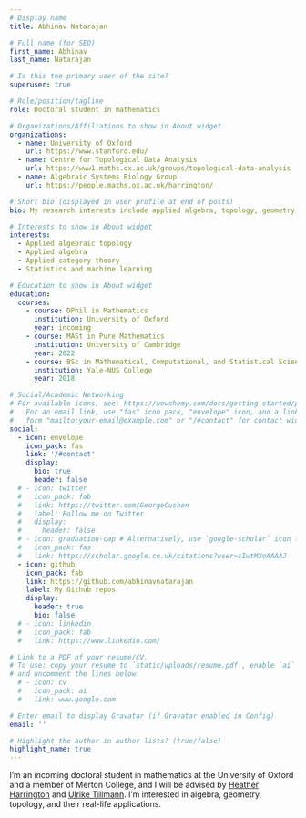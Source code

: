```yaml
---
# Display name
title: Abhinav Natarajan

# Full name (for SEO)
first_name: Abhinav
last_name: Natarajan

# Is this the primary user of the site?
superuser: true

# Role/position/tagline
role: Doctoral student in mathematics

# Organizations/Affiliations to show in About widget
organizations:
  - name: University of Oxford
    url: https://www.stanford.edu/
  - name: Centre for Topological Data Analysis
    url: https://www1.maths.ox.ac.uk/groups/topological-data-analysis
  - name: Algebraic Systems Biology Group
    url: https://people.maths.ox.ac.uk/harrington/

# Short bio (displayed in user profile at end of posts)
bio: My research interests include applied algebra, topology, geometry, and their applications to data science. 

# Interests to show in About widget
interests:
  - Applied algebraic topology
  - Applied algebra
  - Applied category theory
  - Statistics and machine learning

# Education to show in About widget
education:
  courses:
    - course: DPhil in Mathematics
      institution: University of Oxford
      year: incoming
    - course: MASt in Pure Mathematics
      institution: University of Cambridge
      year: 2022
    - course: BSc in Mathematical, Computational, and Statistical Sciences
      institution: Yale-NUS College
      year: 2018

# Social/Academic Networking
# For available icons, see: https://wowchemy.com/docs/getting-started/page-builder/#icons
#   For an email link, use "fas" icon pack, "envelope" icon, and a link in the
#   form "mailto:your-email@example.com" or "/#contact" for contact widget.
social:
  - icon: envelope
    icon_pack: fas
    link: '/#contact'
    display:
      bio: true
      header: false
  # - icon: twitter
  #   icon_pack: fab
  #   link: https://twitter.com/GeorgeCushen
  #   label: Follow me on Twitter
  #   display:
  #     header: false
  # - icon: graduation-cap # Alternatively, use `google-scholar` icon from `ai` icon pack
  #   icon_pack: fas
  #   link: https://scholar.google.co.uk/citations?user=sIwtMXoAAAAJ
  - icon: github
    icon_pack: fab
    link: https://github.com/abhinavnatarajan
    label: My Github repos
    display:
      header: true
      bio: false
  # - icon: linkedin
  #   icon_pack: fab
  #   link: https://www.linkedin.com/

# Link to a PDF of your resume/CV.
# To use: copy your resume to `static/uploads/resume.pdf`, enable `ai` icons in `params.yaml`,
# and uncomment the lines below.
  # - icon: cv
  #   icon_pack: ai
  #   link: www.google.com

# Enter email to display Gravatar (if Gravatar enabled in Config)
email: ''

# Highlight the author in author lists? (true/false)
highlight_name: true
---
```


I’m an incoming doctoral student in mathematics at the University of Oxford and a member of Merton College, and I will be advised by [Heather Harrington](https://www.maths.ox.ac.uk/people/heather.harrington) and [Ulrike Tillmann](https://people.maths.ox.ac.uk/tillmann/). I’m interested in algebra, geometry, topology, and their real-life applications. 